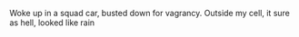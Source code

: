 Woke up in a squad car, busted down for vagrancy.
Outside my cell, it sure as hell, looked like rain
